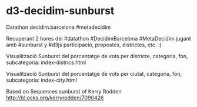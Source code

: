 # d3-decidim-sunburst
Datathon decidim.barcelona #metadecidim

Recuperant 2 hores del #datathon #DecidimBarcelona #MetaDecidim jugant amb #sunburst y #d3js participació, propostes, districtes, etc. :)

Visualització Sunburst del porcentatge de vots per districte, categoria, fon, subcategoria: index-districs.html

Visualització Sunburst del porcentatge de vots per ciutat, categoria, fon, subcategoria: index-city.html

Based on Sequences sunburst of Kerry Rodden
http://bl.ocks.org/kerryrodden/7090426
